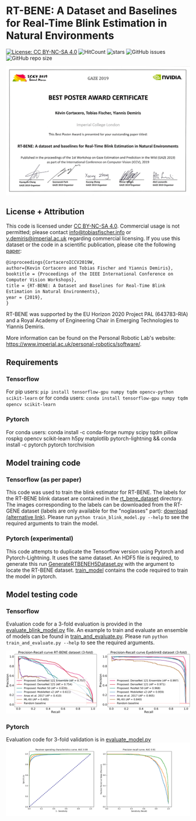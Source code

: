 # RT-BENE: A Dataset and Baselines for Real-Time Blink Estimation in Natural Environments
[![License: CC BY-NC-SA 4.0](https://img.shields.io/badge/License-CC%20BY--NC--SA%204.0-lightgrey.svg?style=flat-square)](https://creativecommons.org/licenses/by-nc-sa/4.0/)
![HitCount](http://hits.dwyl.io/Tobias-Fischer/rt_gene.svg)
![stars](https://img.shields.io/github/stars/Tobias-Fischer/rt_gene.svg?style=flat-square)
![GitHub issues](https://img.shields.io/github/issues/Tobias-Fischer/rt_gene.svg?style=flat-square)
![GitHub repo size](https://img.shields.io/github/repo-size/Tobias-Fischer/rt_gene.svg?style=flat-square)

![Best Poster Award](../assets/rt_bene_best_poster_award.png)


## License + Attribution
This code is licensed under [CC BY-NC-SA 4.0](https://creativecommons.org/licenses/by-nc-sa/4.0/). Commercial usage is not permitted; please contact <info@tobiasfischer.info> or <y.demiris@imperial.ac.uk> regarding commercial licensing. If you use this dataset or the code in a scientific publication, please cite the following [paper](http://openaccess.thecvf.com/content_ICCVW_2019/html/GAZE/Cortacero_RT-BENE_A_Dataset_and_Baselines_for_Real-Time_Blink_Estimation_in_ICCVW_2019_paper.html):

```
@inproceedings{CortaceroICCV2019W,
author={Kevin Cortacero and Tobias Fischer and Yiannis Demiris},
booktitle = {Proceedings of the IEEE International Conference on Computer Vision Workshops},
title = {RT-BENE: A Dataset and Baselines for Real-Time Blink Estimation in Natural Environments},
year = {2019},
}
```

RT-BENE was supported by the EU Horizon 2020 Project PAL (643783-RIA) and a Royal Academy of Engineering Chair in Emerging Technologies to Yiannis Demiris.

More information can be found on the Personal Robotic Lab's website: <https://www.imperial.ac.uk/personal-robotics/software/>.

## Requirements
### Tensorflow
For pip users: `pip install tensorflow-gpu numpy tqdm opencv-python scikit-learn` or for conda users: `conda install tensorflow-gpu numpy tqdm opencv scikit-learn`
### Pytorch
For conda users: conda install -c conda-forge numpy scipy tqdm pillow rospkg opencv scikit-learn h5py matplotlib pytorch-lightning && conda install -c pytorch pytorch torchvision

## Model training code
### Tensorflow (as per paper)
This code was used to train the blink estimator for RT-BENE. The labels for the RT-BENE blink dataset are contained in the [rt_bene_dataset](../rt_bene_dataset) directory. The images corresponding to the labels can be downloaded from the RT-GENE dataset (labels are only available for the "noglasses" part): [download](https://zenodo.org/record/2529036) [(alternative link)](https://goo.gl/tfUaDm). Please run `python train_blink_model.py --help` to see the required arguments to train the model.
### Pytorch (experimental)
This code attempts to duplicate the Tensorflow version using Pytorch and Pytorch-Lightning. It uses the same dataset. An HDF5 file is required, to generate this run [GenerateRTBENEH5Dataset.py](pytorch/util/GenerateRTBENEH5Dataset.py) with the argument to locate the RT-BENE dataset.
[train_model](pytorch/train_model.py) contains the code required to train the model in pytorch.


## Model testing code
### Tensorflow
Evaluation code for a 3-fold evaluation is provided in the [evaluate_blink_model.py](tensorflow/evaluate_blink_model.py) file. An example to train and evaluate an ensemble of models can be found in [train_and_evaluate.py](tensorflow/train_and_evaluate.py). Please run `python train_and_evaluate.py --help` to see the required arguments.

![Results](../assets/rt_bene_precision_recall.png)
### Pytorch
Evaluation code for 3-fold validation is in [evaluate_model.py](pytorch/evaluate_model.py)
![Results](../assets/rtbene_pytorch_resnet18.png)
